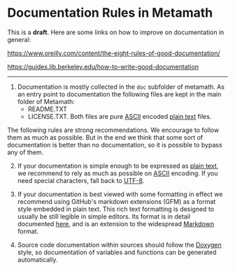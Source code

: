 # Documentation Rules in Metamath

This is a **draft**.  Here are some links on how to improve on documentation in general:

https://www.oreilly.com/content/the-eight-rules-of-good-documentation/

https://guides.lib.berkeley.edu/how-to-write-good-documentation

-----

1. Documentation is mostly collected in the ``doc`` subfolder of metamath.  As an entry point to
    documentation the following files are kept in the main folder of Metamath:
    - README.TXT
    - LICENSE.TXT.
    Both files are pure [ASCII](https://en.wikipedia.org/wiki/ASCII) encoded [plain text](https://en.wikipedia.org/wiki/Plain_text) files.
    
The following rules are strong recommendations.  We encourage to follow them as much as possible.  But
in the end we think that some sort of documentation is better than no documentation, so it is possible to
bypass any of them.
    
2. If your documentation is simple enough to be expressed as
    [plain text](https://en.wikipedia.org/wiki/Plain_text), we recommend to rely as much as possible on [ASCII](https://en.wikipedia.org/wiki/ASCII) encoding.  If you need special characters, fall back to
    [UTF-8](https://en.wikipedia.org/wiki/UTF-8).

3. If your documentation is best viewed with some formatting in effect we recommend using GitHub's
    markdown extensions (GFM) as a format style embedded in plain text.  This rich text formatting is designed to usually be still legible in simple editors.  Its format is in detail documented [here](https://github.github.com/gfm), and is an extension to the widespread [Markdown](https://commonmark.org/help/) format.
    
4. Source code documentation within sources should follow the
    [Doxygen](https://www.doxygen.nl/index.html) style, so documentation of variables and functions can be generated automatically.
